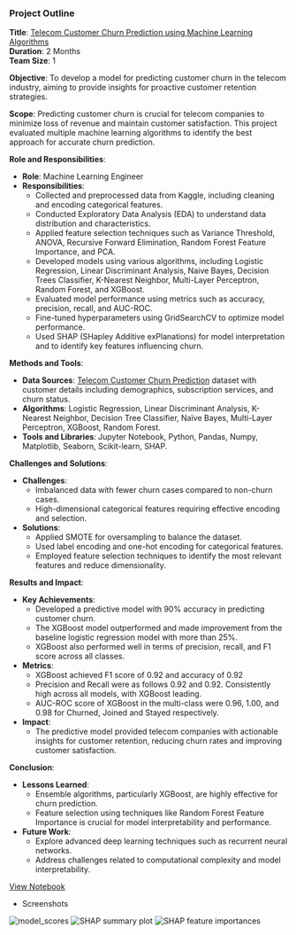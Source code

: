 ### Project Outline

**Title**: 
[Telecom Customer Churn Prediction using Machine Learning Algorithms](https://www.kaggle.com/code/bigibraeh/customer-churn-prediction)  
**Duration**: 2 Months  
**Team Size**: 1

**Objective**: 
To develop a model for predicting customer churn in the telecom industry, aiming to provide insights for proactive customer retention strategies.

**Scope**: 
Predicting customer churn is crucial for telecom companies to minimize loss of revenue and maintain customer satisfaction. This project evaluated multiple machine learning algorithms to identify the best approach for accurate churn prediction.

**Role and Responsibilities**:  
- **Role**: Machine Learning Engineer
- **Responsibilities**:
  - Collected and preprocessed data from Kaggle, including cleaning and encoding categorical features.
  - Conducted Exploratory Data Analysis (EDA) to understand data distribution and characteristics.
  - Applied feature selection techniques such as Variance Threshold, ANOVA, Recursive Forward Elimination, Random Forest Feature Importance, and PCA.
  - Developed models using various algorithms, including Logistic Regression, Linear Discriminant Analysis, Naive Bayes, Decision Trees Classifier, K-Nearest Neighbor, Multi-Layer Perceptron, Random Forest, and XGBoost.
  - Evaluated model performance using metrics such as accuracy, precision, recall, and AUC-ROC.
  - Fine-tuned hyperparameters using GridSearchCV to optimize model performance.
  - Used SHAP (SHapley Additive exPlanations) for model interpretation and to identify key features influencing churn.

**Methods and Tools**:  
- **Data Sources**:  [Telecom Customer Churn Prediction](https://www.kaggle.com/datasets/shilongzhuang/telecom-customer-churn-by-maven-analytics) dataset with customer details including demographics, subscription services, and churn status.
- **Algorithms**: Logistic Regression, Linear Discriminant Analysis, K-Nearest Neighbor, Decision Tree Classifier, Naïve Bayes, Multi-Layer Perceptron, XGBoost, Random Forest.
- **Tools and Libraries**: Jupyter Notebook, Python, Pandas, Numpy, Matplotlib, Seaborn, Scikit-learn, SHAP.

**Challenges and Solutions**:  
- **Challenges**:
  - Imbalanced data with fewer churn cases compared to non-churn cases.
  - High-dimensional categorical features requiring effective encoding and selection.
- **Solutions**:
  - Applied SMOTE for oversampling to balance the dataset.
  - Used label encoding and one-hot encoding for categorical features.
  - Employed feature selection techniques to identify the most relevant features and reduce dimensionality.

**Results and Impact**:  
- **Key Achievements**:
  - Developed a predictive model with 90% accuracy in predicting customer churn. 
  - The XGBoost model outperformed and made improvement from the baseline logistic regression model with more than 25%.
  - XGBoost also performed well in terms of precision, recall, and F1 score across all classes.
- **Metrics**: 
  - XGBoost achieved F1 score of 0.92 and accuracy of 0.92
  - Precision and Recall were as follows 0.92 and 0.92. Consistently high across all models, with XGBoost leading.
  - AUC-ROC score of XGBoost in the multi-class were 0.96, 1.00, and 0.98 for Churned, Joined and Stayed respectively.
- **Impact**: 
  - The predictive model provided telecom companies with actionable insights for customer retention, reducing churn rates and improving customer satisfaction.

**Conclusion**:  
- **Lessons Learned**: 
  - Ensemble algorithms, particularly XGBoost, are highly effective for churn prediction.
  - Feature selection using techniques like Random Forest Feature Importance is crucial for model interpretability and performance.
- **Future Work**: 
  - Explore advanced deep learning techniques such as recurrent neural networks.
  - Address challenges related to computational complexity and model interpretability.

 

[View Notebook](https://www.kaggle.com/code/bigibraeh/customer-churn-prediction)
* Screenshots

![model_scores](https://github.com/ibraeh/Telecom-Churn-Prediction-ML/assets/29314702/213e83e8-19b4-45c5-a91a-fb31abace5f7)
![SHAP summary plot](https://github.com/ibraeh/Telecom-Churn-Prediction-ML/assets/29314702/cc07f4c7-dfc4-4138-a309-2682585b98a5)
![SHAP feature importances](https://github.com/ibraeh/Telecom-Churn-Prediction-ML/assets/29314702/fb686a26-53a5-4029-b184-8d9dbe8d0b0f)
